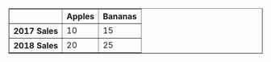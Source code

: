 </style>

<div>
<style scoped>
    .dataframe tbody tr th:only-of-type {
        vertical-align: middle;
    }

    .dataframe tbody tr th {
        vertical-align: top;
    }
    
    .dataframe thead th {
        text-align: right;
    }
</style>
<table border="1" class="dataframe">
  <thead>
    <tr style="text-align: right;">
      <th></th>
      <th>Apples</th>
      <th>Bananas</th>
    </tr>
  </thead>
  <tbody>
    <tr>
      <th>2017 Sales</th>
      <td>10</td>
      <td>15</td>
    </tr>
    <tr>
      <th>2018 Sales</th>
      <td>20</td>
      <td>25</td>
    </tr>
  </tbody>
</table>
</div>

</div>

